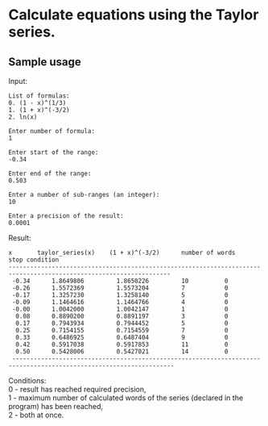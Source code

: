 # Calculate equations using the Taylor series.

## Sample usage
Input:
```
List of formulas:
0. (1 - x)^(1/3)
1. (1 + x)^(-3/2)
2. ln(x)

Enter number of formula:
1

Enter start of the range:
-0.34

Enter end of the range:
0.503

Enter a number of sub-ranges (an integer):
10

Enter a precision of the result:
0.0001
```

Result:
```
x		taylor_series(x)	(1 + x)^(-3/2)		number of words		stop condition
-------------------------------------------------------------------------------------------------------------------
 -0.34		1.8649806		  1.8650226			10			0
 -0.26		1.5572369		  1.5573204			7			0
 -0.17		1.3257230		  1.3258140			5			0
 -0.09		1.1464616		  1.1464766			4			0
 -0.00		1.0042000		  1.0042147			1			0
  0.08		0.8890200		  0.8891197			3			0
  0.17		0.7943934		  0.7944452			5			0
  0.25		0.7154155		  0.7154559			7			0
  0.33		0.6486925		  0.6487404			9			0
  0.42		0.5917038		  0.5917853			11			0
  0.50		0.5428006		  0.5427021			14			0
 -------------------------------------------------------------------------------------------------------------------
```
Conditions:<br>
0 - result has reached required precision,<br>
1 - maximum number of calculated words of the series (declared in the program) has been reached,<br>
2 - both at once.
